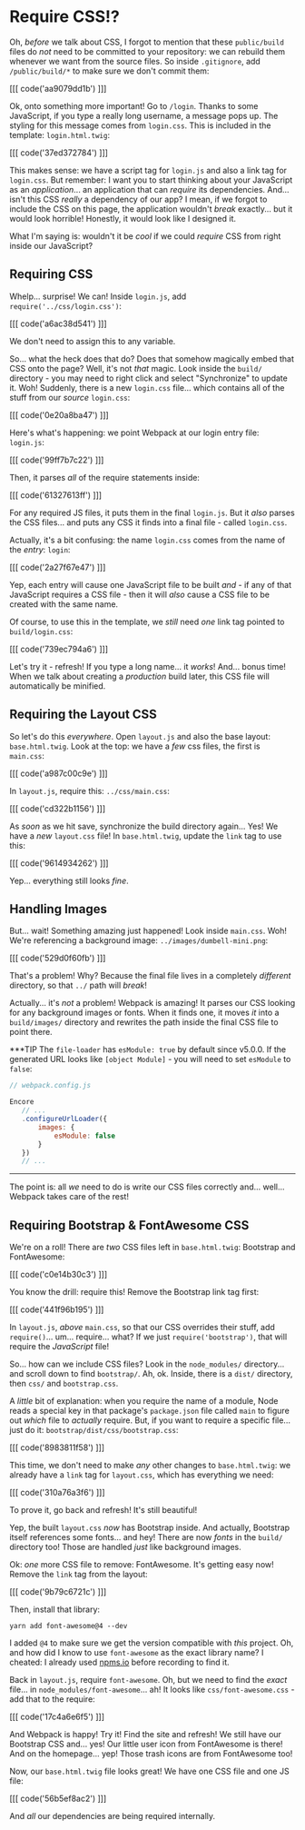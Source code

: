 # Require CSS!?

Oh, *before* we talk about CSS, I forgot to mention that these `public/build` files
do *not* need to be committed to your repository: we can rebuild them whenever we
want from the source files. So inside `.gitignore`, add `/public/build/*` to make
sure we don't commit them:

[[[ code('aa9079dd1b') ]]]

Ok, onto something more important! Go to `/login`. Thanks to some JavaScript, if
you type a really long username, a message pops up. The styling for this message
comes from `login.css`. This is included in the template: `login.html.twig`:

[[[ code('37ed372784') ]]]

This makes sense: we have a script tag for `login.js` and also a link tag for
`login.css`. But remember: I want you to start thinking about your JavaScript
as an *application*... an application that can *require* its dependencies. And...
isn't this CSS *really* a dependency of our app? I mean, if we forgot to include
the CSS on this page, the application wouldn't *break* exactly... but it would look
horrible! Honestly, it would look like I designed it.

What I'm saying is: wouldn't it be *cool* if we could *require* CSS from right
inside our JavaScript?

## Requiring CSS

Whelp... surprise! We can! Inside `login.js`, add `require('../css/login.css')`:

[[[ code('a6ac38d541') ]]]

We don't need to assign this to any variable.

So... what the heck does that do? Does that somehow magically embed that CSS onto
the page? Well, it's not *that* magic. Look inside the `build/` directory - you may
need to right click and select "Synchronize" to update it. Woh! Suddenly, there is
a new `login.css` file... which contains all of the stuff from our *source* `login.css`:

[[[ code('0e20a8ba47') ]]]

Here's what's happening: we point Webpack at our login entry file: `login.js`:

[[[ code('99ff7b7c22') ]]]

Then, it parses *all* of the require statements inside:

[[[ code('61327613ff') ]]]

For any required JS files, it puts them in the final `login.js`. But it *also* parses
the CSS files... and puts any CSS it finds into a final file - called `login.css`.

Actually, it's a bit confusing: the name `login.css` comes from the name of
the *entry*: `login`:

[[[ code('2a27f67e47') ]]]

Yep, each entry will cause one JavaScript file to be built *and* - if any of that
JavaScript requires a CSS file - then it will *also* cause a CSS file to be created
with the same name.

Of course, to use this in the template, we *still* need *one* link tag pointed to
`build/login.css`:

[[[ code('739ec794a6') ]]]

Let's try it - refresh! If you type a long name... it *works*! And... bonus time!
When we talk about creating a *production* build later, this CSS file will
automatically be minified.

## Requiring the Layout CSS

So let's do this *everywhere*. Open `layout.js` and also the base layout: `base.html.twig`.
Look at the top: we have a *few* css files, the first is `main.css`:

[[[ code('a987c00c9e') ]]]

In `layout.js`, require this: `../css/main.css`:

[[[ code('cd322b1156') ]]]

As *soon* as we hit save, synchronize the build directory again... Yes! We have
a *new* `layout.css` file! In `base.html.twig`, update the `link` tag to use this:

[[[ code('9614934262') ]]]

Yep... everything still looks *fine*.

## Handling Images

But... wait! Something amazing just happened! Look inside `main.css`. Woh! We're
referencing a background image: `../images/dumbell-mini.png`:

[[[ code('529d0f60fb') ]]]

That's a problem! Why? Because the final file lives in a completely *different*
directory, so that `../` path will *break*!

Actually... it's *not* a problem! Webpack is amazing! It parses our CSS looking
for any background images or fonts. When it finds one, it moves *it* into a
`build/images/` directory and rewrites the path inside the final CSS file to
point there.

***TIP
The `file-loader` has `esModule: true` by default since v5.0.0. If the generated
URL looks like `[object Module]` - you will need to set `esModule` to `false`:
```javascript
// webpack.config.js

Encore
   // ...
   .configureUrlLoader({
       images: {
           esModule: false
       }
   })
   // ...
```
***

The point is: all *we* need to do is write our CSS files correctly and... well...
Webpack takes care of the rest!

## Requiring Bootstrap & FontAwesome CSS

We're on a roll! There are *two* CSS files left in `base.html.twig`: Bootstrap
and FontAwesome:

[[[ code('c0e14b30c3') ]]]

You know the drill: require this! Remove the Bootstrap link tag first:

[[[ code('441f96b195') ]]]

In `layout.js`, *above* `main.css`, so that our CSS overrides their stuff,
add `require()`... um... require... what? If we just `require('bootstrap')`, that
will require the *JavaScript* file!

So... how can we include CSS files? Look in the `node_modules/` directory... and
scroll down to find `bootstrap/`. Ah, ok. Inside, there is a `dist/` directory,
then `css/` and `bootstrap.css`.

A *little* bit of explanation: when you require the name of a module, Node reads
a special key in that package's `package.json` file called `main` to figure out
*which* file to *actually* require. But, if you want to require a specific file...
just do it: `bootstrap/dist/css/bootstrap.css`:

[[[ code('8983811f58') ]]]

This time, we don't need to make *any* other changes to `base.html.twig`: we already
have a `link` tag for `layout.css`, which has everything we need:

[[[ code('310a76a3f6') ]]]

To prove it, go back and refresh! It's still beautiful!

Yep, the built `layout.css` *now* has Bootstrap inside. And actually, Bootstrap
itself references some fonts... and hey! There are now *fonts* in the `build/`
directory too! Those are handled *just* like background images.

Ok: *one* more CSS file to remove: FontAwesome. It's getting easy now! Remove the
`link` tag from the layout:

[[[ code('9b79c6721c') ]]]

Then, install that library:

```terminal
yarn add font-awesome@4 --dev
```

I added `@4` to make sure we get the version compatible with *this* project. Oh,
and how did I know to use `font-awesome` as the exact library name? I cheated:
I already used [npms.io](https://npms.io/) before recording to find it.

Back in `layout.js`, require `font-awesome`. Oh, but we need to find the *exact*
file... in `node_modules/font-awesome`... ah! It looks like `css/font-awesome.css` -
add that to the require:

[[[ code('17c4a6e6f5') ]]]

And Webpack is happy! Try it! Find the site and refresh! We still have our
Bootstrap CSS and... yes! Our little user icon from FontAwesome is there! And on
the homepage... yep! Those trash icons are from FontAwesome too!

Now, our `base.html.twig` file looks great! We have one CSS file and one JS file:

[[[ code('56b5ef8ac2') ]]]

And *all* our dependencies are being required internally.
